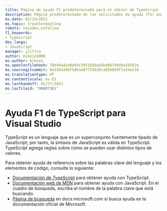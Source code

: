 ```yaml
---
title: Página de ayuda F1 predeterminada para el editor de TypeScript
description: Página predeterminada de las solicitudes de ayuda (F1) para el editor de TypeScript de Visual Studio
ms.date: 01/19/2021
ms.topic: troubleshooting
robots: noindex,nofollow
f1_keywords:
- typescript
dev_langs:
- JavaScript
manager: jillfra
author: mikejo5000
ms.author: mikejo
ms.openlocfilehash: 7bb49a43a0d43c395165bda5bd86749d9a345816
ms.sourcegitcommit: 8e15b434bf5db3e0f719320ca82682df1a3da110
ms.translationtype: HT
ms.contentlocale: es-ES
ms.lasthandoff: 01/27/2021
ms.locfileid: "98887361"
---
```

# <a name="typescript-f1-help-for-visual-studio"></a>Ayuda F1 de TypeScript para Visual Studio

TypeScript es un lenguaje que es un superconjunto fuertemente tipado de JavaScript; por tanto, la sintaxis de JavaScript es válida en TypeScript. TypeScript agrega reglas sobre cómo se pueden usar distintos tipos de valores.

Para obtener ayuda de referencia sobre las palabras clave del lenguaje y los elementos de código, consulte lo siguiente:

- [Documentación de TypeScript](https://www.typescriptlang.org/docs) para obtener ayuda con TypeScript.
- [Documentación web de MDN](https://developer.mozilla.org/en-US/docs/Web/JavaScript/Reference) para obtener ayuda con JavaScript. En el cuadro de búsqueda, escriba el nombre de la palabra clave que está buscando.
- [Página de búsqueda](/search) en docs.microsoft.com si busca ayuda en la documentación oficial de Microsoft.

